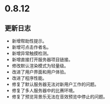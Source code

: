 # 0.8.12

## 更新日志

- 新增帮助性提示。
- 新增可点击作者名。
- 新增异常触摸检测。
- 新增直接打开服务器项目链接。
- 修改默认渲染模式为轻量级。
- 改进了用户界面和用户体验。
- 改进了程序性能。
- 修复了默认服务器无法对新用户工作的问题。
- 修复了多人服务器中的比赛环境。
- 修复了预览背景乐无法在音效预览中停止的问题。
